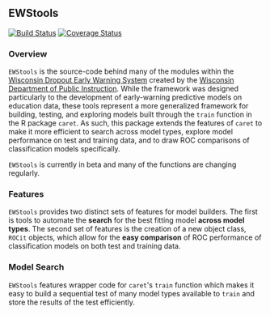 ## EWStools

[![Build Status](https://travis-ci.org/jknowles/EWStools.png?branch=master)](https://travis-ci.org/jknowles/EWStools)
[![Coverage Status](https://coveralls.io/repos/jknowles/EWStools/badge.svg?branch=master&service=github)](https://coveralls.io/github/jknowles/EWStools?branch=master)
### Overview

`EWStools` is the source-code behind many of the modules within the [Wisconsin 
Dropout Early Warning System](http://wise.dpi.wi.gov/wisedash_dews) created 
by the [Wisconsin Department of Public Instruction](http://www.dpi.wi.gov). While 
the framework was designed particularly to the development of early-warning 
predictive models on education data, these tools represent a more generalized 
framework for building, testing, and exploring models built through the `train` 
function in the R package `caret`. As such, this package extends the features 
of `caret` to make it more efficient to search across model types, explore 
model performance on test and training data, and to draw ROC comparisons of 
classification models specifically. 

`EWStools` is currently in beta and many of the functions are changing regularly.

### Features

`EWStools` provides two distinct sets of features for model builders. The first 
is tools to automate the **search** for the best fitting model **across model 
types**. The second set of features is the creation of a new object class, `ROCit` 
objects, which allow for the **easy comparison** of ROC performance of 
classification models on both test and training data. 

### Model Search

`EWStools` features wrapper code for `caret`'s `train` function which makes it 
easy to build a sequential test of many model types available to `train` and 
store the results of the test efficiently. 
